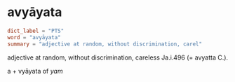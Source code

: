 # avyāyata

``` toml
dict_label = "PTS"
word = "avyāyata"
summary = "adjective at random, without discrimination, carel"
```

adjective at random, without discrimination, careless Ja.i.496 (= avyatta C.).

a \+ vyāyata of *yam*

